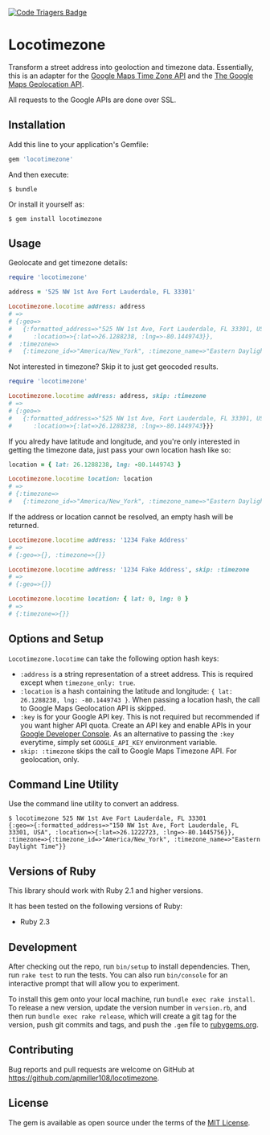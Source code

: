 [![Code Triagers Badge](https://www.codetriage.com/apmiller108/locotimezone/badges/users.svg)](https://www.codetriage.com/apmiller108/locotimezone)

# Locotimezone

Transform a street address into geoloction and timezone data. Essentially, this
is an adapter for the [Google Maps Time Zone API](https://developers.google.com/maps/documentation/timezone/intro) and the [The Google Maps Geolocation API](https://developers.google.com/maps/documentation/geolocation/intro).

All requests to the Google APIs are done over SSL.

## Installation

Add this line to your application's Gemfile:

```ruby
gem 'locotimezone'
```

And then execute:

    $ bundle

Or install it yourself as:

    $ gem install locotimezone

## Usage
Geolocate and get timezone details:

```ruby
require 'locotimezone'

address = '525 NW 1st Ave Fort Lauderdale, FL 33301'

Locotimezone.locotime address: address
# =>
# {:geo=>
#   {:formatted_address=>"525 NW 1st Ave, Fort Lauderdale, FL 33301, USA",
#      :location=>{:lat=>26.1288238, :lng=>-80.1449743}},
#  :timezone=>
#   {:timezone_id=>"America/New_York", :timezone_name=>"Eastern Daylight Time"}}
```

Not interested in timezone? Skip it to just get geocoded results.

```ruby
require 'locotimezone'

Locotimezone.locotime address: address, skip: :timezone
# =>
# {:geo=>
#   {:formatted_address=>"525 NW 1st Ave, Fort Lauderdale, FL 33301, USA",
#      :location=>{:lat=>26.1288238, :lng=>-80.1449743}}}
```

If you alredy have latitude and longitude, and you're only interested in getting
the timezone data, just pass your own location hash like so:

```ruby
location = { lat: 26.1288238, lng: -80.1449743 }

Locotimezone.locotime location: location
# =>
# {:timezone=>
#   {:timezone_id=>"America/New_York", :timezone_name=>"Eastern Daylight Time"}}
```

If the address or location cannot be resolved, an empty hash will be returned.

```ruby
Locotimezone.locotime address: '1234 Fake Address'
# => 
# {:geo=>{}, :timezone=>{}}

Locotimezone.locotime address: '1234 Fake Address', skip: :timezone
# => 
# {:geo=>{}}

Locotimezone.locotime location: { lat: 0, lng: 0 }
# => 
# {:timezone=>{}}
```

## Options and Setup

`Locotimezone.locotime` can take the following option hash keys:
* `:address` is a string representation of a street address. This is required except when `timezone_only: true`.
* `:location` is a hash containing the latitude and longitude: `{ lat: 26.1288238, lng: -80.1449743 }`. When passing a location hash, the call to Google Maps Geolocation API is skipped.
* `:key` is for your Google API key.  This is not required but recommended if you
  want higher API quota. Create an API key and enable APIs in your [Google
  Developer Console](https://console.developers.google.com). As an alternative
  to passing the `:key` everytime, simply set `GOOGLE_API_KEY` environment variable.
* `skip: :timezone` skips the call to Google Maps Timezone API. For geolocation,
  only.

## Command Line Utility

Use the command line utility to convert an address.

```shell
$ locotimezone 525 NW 1st Ave Fort Lauderdale, FL 33301
{:geo=>{:formatted_address=>"150 NW 1st Ave, Fort Lauderdale, FL 33301, USA", :location=>{:lat=>26.1222723, :lng=>-80.1445756}}, :timezone=>{:timezone_id=>"America/New_York", :timezone_name=>"Eastern Daylight Time"}}
```

## Versions of Ruby

This library should work with Ruby 2.1 and higher versions.

It has been tested on the following versions of Ruby:
* Ruby 2.3

## Development

After checking out the repo, run `bin/setup` to install dependencies. Then, run `rake test` to run the tests. You can also run `bin/console` for an interactive prompt that will allow you to experiment.

To install this gem onto your local machine, run `bundle exec rake install`. To release a new version, update the version number in `version.rb`, and then run `bundle exec rake release`, which will create a git tag for the version, push git commits and tags, and push the `.gem` file to [rubygems.org](https://rubygems.org).

## Contributing

Bug reports and pull requests are welcome on GitHub at https://github.com/apmiller108/locotimezone.


## License

The gem is available as open source under the terms of the [MIT License](http://opensource.org/licenses/MIT).

